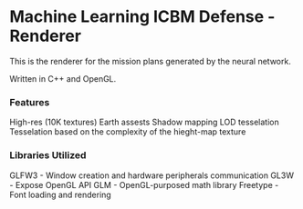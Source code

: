# Machine Learning ICBM Defense - Renderer
 This is the renderer for the mission plans generated by the neural network.

 Written in C++ and OpenGL.

### Features
High-res (10K textures) Earth assests
Shadow mapping
LOD tesselation
Tesselation based on the complexity of the hieght-map texture

### Libraries Utilized
GLFW3 - Window creation and hardware peripherals communication
GL3W - Expose OpenGL API
GLM - OpenGL-purposed math library
Freetype - Font loading and rendering
